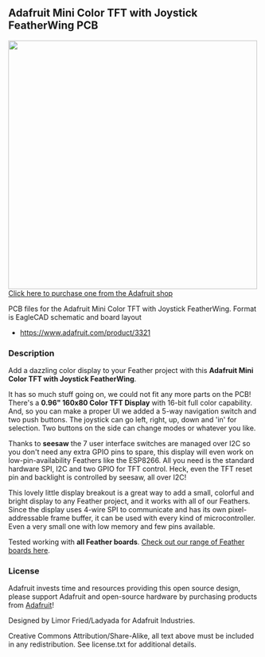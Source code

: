 ## Adafruit Mini Color TFT with Joystick FeatherWing PCB

<a href="http://www.adafruit.com/products/3321"><img src="assets/3321.jpg?raw=true" width="500px"><br/>
Click here to purchase one from the Adafruit shop</a>

PCB files for the Adafruit Mini Color TFT with Joystick FeatherWing. Format is EagleCAD schematic and board layout
* https://www.adafruit.com/product/3321

### Description

Add a dazzling color display to your Feather project with this **Adafruit Mini Color TFT with Joystick FeatherWing**.

It has so much stuff going on, we could not fit any more parts on the PCB! There's a **0.96" 160x80 Color TFT Display** with 16-bit full color capability. And, so you can make a proper UI we added a 5-way navigation switch and two push buttons. The joystick can go left, right, up, down and 'in' for selection. Two buttons on the side can change modes or whatever you like.

Thanks to **seesaw** the 7 user interface switches are managed over I2C so you don't need any extra GPIO pins to spare, this display will even work on low-pin-availability Feathers like the ESP8266. All you need is the standard hardware SPI, I2C and two GPIO for TFT control. Heck, even the TFT reset pin and backlight is controlled by seesaw, all over I2C!

This lovely little display breakout is a great way to add a small, colorful and bright display to any Feather project, and it works with all of our Feathers. Since the display uses 4-wire SPI to communicate and has its own pixel-addressable frame buffer, it can be used with every kind of microcontroller. Even a very small one with low memory and few pins available.

Tested working with **all Feather boards**. [Check out our range of Feather boards here](https://www.adafruit.com/feather).

### License

Adafruit invests time and resources providing this open source design, please support Adafruit and open-source hardware by purchasing products from [Adafruit](https://www.adafruit.com)!

Designed by Limor Fried/Ladyada for Adafruit Industries.

Creative Commons Attribution/Share-Alike, all text above must be included in any redistribution. See license.txt for additional details.
